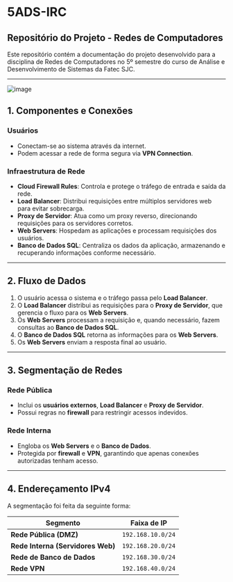 # 5ADS-IRC

## Repositório do Projeto - Redes de Computadores

Este repositório contém a documentação do projeto desenvolvido para a disciplina de Redes de Computadores no 5º semestre do curso de Análise e Desenvolvimento de Sistemas da Fatec SJC.

---

![image](https://github.com/user-attachments/assets/fa5f5231-81c6-4726-ad71-3d0db0190764)

## 1. Componentes e Conexões

### Usuários
- Conectam-se ao sistema através da internet.
- Podem acessar a rede de forma segura via **VPN Connection**.

### Infraestrutura de Rede
- **Cloud Firewall Rules**: Controla e protege o tráfego de entrada e saída da rede.
- **Load Balancer**: Distribui requisições entre múltiplos servidores web para evitar sobrecarga.
- **Proxy de Servidor**: Atua como um proxy reverso, direcionando requisições para os servidores corretos.
- **Web Servers**: Hospedam as aplicações e processam requisições dos usuários.
- **Banco de Dados SQL**: Centraliza os dados da aplicação, armazenando e recuperando informações conforme necessário.

---

## 2. Fluxo de Dados

1. O usuário acessa o sistema e o tráfego passa pelo **Load Balancer**.
2. O **Load Balancer** distribui as requisições para o **Proxy de Servidor**, que gerencia o fluxo para os **Web Servers**.
3. Os **Web Servers** processam a requisição e, quando necessário, fazem consultas ao **Banco de Dados SQL**.
4. O **Banco de Dados SQL** retorna as informações para os **Web Servers**.
5. Os **Web Servers** enviam a resposta final ao usuário.

---

## 3. Segmentação de Redes

### Rede Pública
- Inclui os **usuários externos**, **Load Balancer** e **Proxy de Servidor**.
- Possui regras no **firewall** para restringir acessos indevidos.

### Rede Interna
- Engloba os **Web Servers** e o **Banco de Dados**.
- Protegida por **firewall** e **VPN**, garantindo que apenas conexões autorizadas tenham acesso.

---

## 4. Endereçamento IPv4

A segmentação foi feita da seguinte forma:

| Segmento            | Faixa de IP          |
|---------------------|---------------------|
| **Rede Pública (DMZ)** | `192.168.10.0/24` |
| **Rede Interna (Servidores Web)** | `192.168.20.0/24` |
| **Rede de Banco de Dados** | `192.168.30.0/24` |
| **Rede VPN** | `192.168.40.0/24` |


